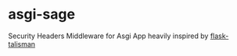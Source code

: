 # asgi-sage
Security Headers Middleware for Asgi App heavily inspired by [flask-talisman](https://github.com/GoogleCloudPlatform/flask-talisman)

